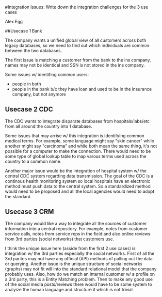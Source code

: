 #Integration Issues: Write down the integration challenges for the 3 use cases

Alex Egg

##Usecase 1 Bank

The company wants a unified global view of all customers across both legacy databases, so we need to find out which individuals are common between the two databases.

The first issue is matching a customer from the bank to the ins company, names may not be identical and SSN is not stored in the ins company.

Some issues w/ identifing common users:

* people in both
* people in the bank b/c they have loan and used to be in the insurance company, but not anymore



## Usecase 2 CDC

The CDC wants to integrate disparate databases from hospitals/labs/etc from all around the country into 1 database.

Some issues that may arrise w/ this integration is identifying common medical terms. For example, some language might say "skin cancer" while another might say "carcinoma" and while both mean the same thing, it's not possible for a computer to make the connection. There would need to be some type of global lookup table to map varous terms used across the country to a common name.

Another major issue would be the integration of hospital system w/ the central CDC system regarding data transmission. The goal of the CDC is a continous health monitoring system so local hospitals have an electronic method must push data to the central system. So a standardized method would need to be proposed and all the local agencies would need to adopt the standard.


## Usecase 3 CRM

The company would like a way to integrate all the sources of customer information into a central repository. For example, notes from customer service calls, notes from service reps in the field and also online reviews from 3rd parties (social networks) that customers use.

I think the unique issue here (asside from the first 2 use cases) is integration w/ the 3rd parties especially the social networks. First of all the 3rd parites may not have any official (API) methods of pulling out the data or querying. Another issue is the unique structure of social networks (graphs) may not fit will into the standard relational model that the company probably uses. Also, how do we match an internal customer w/ a profile on a 3rd party, this is a Entity Matching problem. Then to make any good use of the social media posts/reviews there would have to be some system to analyize the human language and structure it which is not trivial.